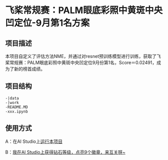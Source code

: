 # 飞桨常规赛：PALM眼底彩照中黄斑中央凹定位-9月第1名方案

## 项目描述
本项目自定义了评估方法NME，并通过对resnet预训练模型进行训练，获取了飞桨常规赛：PALM眼底彩照中黄斑中央凹定位9月份第1名，Score＝0.02491，成为了新的榜首成绩。

## 项目结构
```
-|data
-|work
-README.MD
-xxx.ipynb
```
## 使用方式
A：在AI Studio上[运行本项目](https://aistudio.baidu.com/aistudio/usercenter)

B：[我在AI Studio上获得钻石等级，点亮9个徽章，来互关呀~](https://aistudio.baidu.com/aistudio/personalcenter/thirdview/335435)
